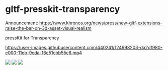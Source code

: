 # gltf-presskit-transparency

Announcement: https://www.khronos.org/news/press/new-gltf-extensions-raise-the-bar-on-3d-asset-visual-realism

pressKit for Transparency

https://user-images.githubusercontent.com/440241/124998203-da2df980-e000-11eb-9cda-16e51cbb55c8.mp4

<span>
<img src="https://github.com/wallabyway/gltf-presskit-transparency/blob/main/glassCover.gif?raw=true">
<img src="https://github.com/wallabyway/gltf-presskit-transparency/blob/main/mosquito.gif?raw=true">
</span>
  <img src="https://github.com/wallabyway/gltf-presskit-transparency/blob/main/glassCover.jpg?raw=true">
